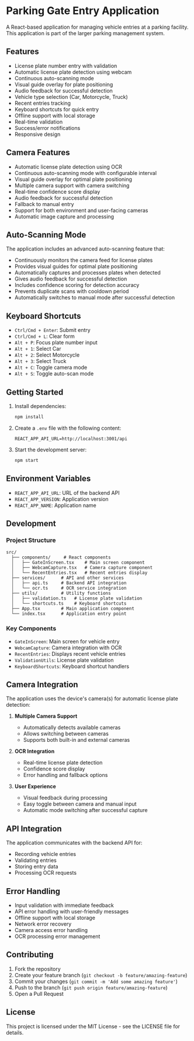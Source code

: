 # Parking Gate Entry Application

A React-based application for managing vehicle entries at a parking facility. This application is part of the larger parking management system.

## Features

- License plate number entry with validation
- Automatic license plate detection using webcam
- Continuous auto-scanning mode
- Visual guide overlay for plate positioning
- Audio feedback for successful detection
- Vehicle type selection (Car, Motorcycle, Truck)
- Recent entries tracking
- Keyboard shortcuts for quick entry
- Offline support with local storage
- Real-time validation
- Success/error notifications
- Responsive design

## Camera Features

- Automatic license plate detection using OCR
- Continuous auto-scanning mode with configurable interval
- Visual guide overlay for optimal plate positioning
- Multiple camera support with camera switching
- Real-time confidence score display
- Audio feedback for successful detection
- Fallback to manual entry
- Support for both environment and user-facing cameras
- Automatic image capture and processing

## Auto-Scanning Mode

The application includes an advanced auto-scanning feature that:
- Continuously monitors the camera feed for license plates
- Provides visual guides for optimal plate positioning
- Automatically captures and processes plates when detected
- Gives audio feedback for successful detection
- Includes confidence scoring for detection accuracy
- Prevents duplicate scans with cooldown period
- Automatically switches to manual mode after successful detection

## Keyboard Shortcuts

- `Ctrl/Cmd + Enter`: Submit entry
- `Ctrl/Cmd + L`: Clear form
- `Alt + P`: Focus plate number input
- `Alt + 1`: Select Car
- `Alt + 2`: Select Motorcycle
- `Alt + 3`: Select Truck
- `Alt + C`: Toggle camera mode
- `Alt + S`: Toggle auto-scan mode

## Getting Started

1. Install dependencies:
   ```bash
   npm install
   ```

2. Create a `.env` file with the following content:
   ```
   REACT_APP_API_URL=http://localhost:3001/api
   ```

3. Start the development server:
   ```bash
   npm start
   ```

## Environment Variables

- `REACT_APP_API_URL`: URL of the backend API
- `REACT_APP_VERSION`: Application version
- `REACT_APP_NAME`: Application name

## Development

### Project Structure

```
src/
  ├── components/     # React components
  │   ├── GateInScreen.tsx    # Main screen component
  │   ├── WebcamCapture.tsx   # Camera capture component
  │   └── RecentEntries.tsx   # Recent entries display
  ├── services/      # API and other services
  │   ├── api.ts     # Backend API integration
  │   └── ocr.ts     # OCR service integration
  ├── utils/         # Utility functions
  │   ├── validation.ts   # License plate validation
  │   └── shortcuts.ts    # Keyboard shortcuts
  ├── App.tsx        # Main application component
  └── index.tsx      # Application entry point
```

### Key Components

- `GateInScreen`: Main screen for vehicle entry
- `WebcamCapture`: Camera integration with OCR
- `RecentEntries`: Displays recent vehicle entries
- `ValidationUtils`: License plate validation
- `KeyboardShortcuts`: Keyboard shortcut handlers

## Camera Integration

The application uses the device's camera(s) for automatic license plate detection:

1. **Multiple Camera Support**
   - Automatically detects available cameras
   - Allows switching between cameras
   - Supports both built-in and external cameras

2. **OCR Integration**
   - Real-time license plate detection
   - Confidence score display
   - Error handling and fallback options

3. **User Experience**
   - Visual feedback during processing
   - Easy toggle between camera and manual input
   - Automatic mode switching after successful capture

## API Integration

The application communicates with the backend API for:
- Recording vehicle entries
- Validating entries
- Storing entry data
- Processing OCR requests

## Error Handling

- Input validation with immediate feedback
- API error handling with user-friendly messages
- Offline support with local storage
- Network error recovery
- Camera access error handling
- OCR processing error management

## Contributing

1. Fork the repository
2. Create your feature branch (`git checkout -b feature/amazing-feature`)
3. Commit your changes (`git commit -m 'Add some amazing feature'`)
4. Push to the branch (`git push origin feature/amazing-feature`)
5. Open a Pull Request

## License

This project is licensed under the MIT License - see the LICENSE file for details. 